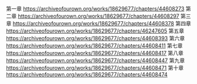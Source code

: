 第一章 https://archiveofourown.org/works/18629677/chapters/44608273
第二章 https://archiveofourown.org/works/18629677/chapters/44608297
第三章 https://archiveofourown.org/works/18629677/chapters/44608378
第四章 https://archiveofourown.org/works/18629677/chapters/46247605
第五章 https://archiveofourown.org/works/18629677/chapters/44608393
第六章 https://archiveofourown.org/works/18629677/chapters/44608411
第七章 https://archiveofourown.org/works/18629677/chapters/44608417
第八章 https://archiveofourown.org/works/18629677/chapters/44608447
第九章 https://archiveofourown.org/works/18629677/chapters/44608471
第十章 https://archiveofourown.org/works/18629677/chapters/44608474
